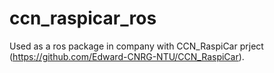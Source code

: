 # ccn_raspicar_ros

Used as a ros package in company with CCN_RaspiCar prject (https://github.com/Edward-CNRG-NTU/CCN_RaspiCar).
